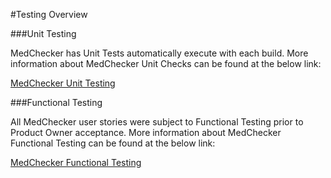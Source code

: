 #Testing Overview

###Unit Testing

MedChecker has Unit Tests automatically execute with each build. More information about MedChecker Unit Checks can be found at the below link:

[MedChecker Unit Testing](https://github.com/IBCDBS/medchecker/blob/master/devops/testing/unit-testing.md)


###Functional Testing

All MedChecker user stories were subject to Functional Testing prior to Product Owner acceptance. More information about MedChecker Functional Testing can be found at the below link:

[MedChecker Functional Testing](https://github.com/IBCDBS/medchecker/blob/master/devops/testing/functional-testing.md)
